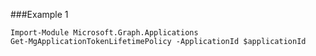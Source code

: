 ###Example 1
```
Import-Module Microsoft.Graph.Applications
Get-MgApplicationTokenLifetimePolicy -ApplicationId $applicationId
```
